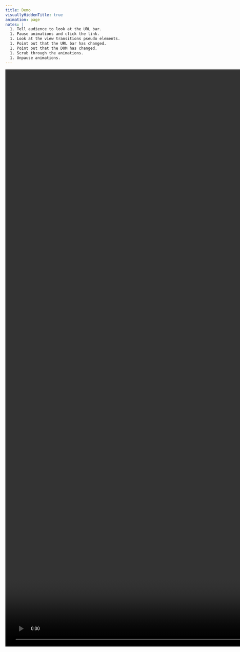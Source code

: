 ```yaml
---
title: Demo
visuallyHiddenTitle: true
animation: page
notes: |
  1. Tell audience to look at the URL bar.
  1. Pause animations and click the link.
  1. Look at the view transitions pseudo elements.
  1. Point out that the URL bar has changed.
  1. Point out that the DOM has changed.
  1. Scrub through the animations.
  1. Unpause animations.
---
```


<video
	src="/CD-VT-demo.mp4"
	aria-labelledby="video-label"
	controls
	playsinline
	muted
	autoplay
	width="2880"
	height="1800"></video>

<div id="video-label" hidden>

A video where I:

1. Pause animations and click the link.
1. Look at the view transitions pseudo elements.
1. Point out that the URL bar has changed.
1. Point out that the DOM has changed.
1. Scrub through the animations.
1. Unpause animations.

</div>
<style>
	p:has(video) {
		max-inline-size: none;
	}
	video {
		box-shadow: var(--shadow-4);
		border: var(--border-size-1) solid var(--surface-2);
		border-radius: var(--radius-conditional-3);
		max-block-size: calc(100svb - (var(--size-3) * 2));
		inline-size: fit-content;
	}
	main {
		padding: var(--size-3);
	}
</style>

